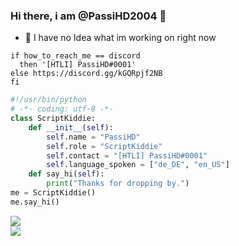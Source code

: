 ### Hi there, i am @PassiHD2004 👋

- 🔭 I have no Idea what im working on right now

```
if how_to_reach_me == discord  
  then '[HTLI] PassiHD#0001'  
else https://discord.gg/kGQRpjf2NB  
fi  
```

```python
#!/usr/bin/python
# -*- coding: utf-8 -*-
class ScriptKiddie:
    def __init__(self):
        self.name = "PassiHD"
        self.role = "ScriptKiddie"
        self.contact = "[HTLI] PassiHD#0001"
        self.language_spoken = ["de_DE", "en_US"]
    def say_hi(self):
        print("Thanks for dropping by.")
me = ScriptKiddie()
me.say_hi()
```

<span>
<img align="center" src="https://github-readme-stats.vercel.app/api?username=PassiHD2004&cache_seconds=7270&show_icons=true&include_all_commits=true&count_private=true&bg_color=00000000&hide_border=true"><br>
<img align="center" src="https://github-readme-stats.vercel.app/api/top-langs/?username=PassiHD2004&cache_seconds=7777&layout=compact&bg_color=00000000&hide_border=true&card_width=240"/>
</span>

<!--
**PassiHD2004/PassiHD2004** is a ✨ _special_ ✨ repository because its `README.md` (this file) appears on your GitHub profile.

Here are some ideas to get you started:

- 🔭 I’m currently working on ...
- 🌱 I’m currently learning ...
- 👯 I’m looking to collaborate on ...
- 🤔 I’m looking for help with ...
- 💬 Ask me about ...
- 📫 How to reach me: ...
- 😄 Pronouns: ...
- ⚡ Fun fact: ...
-->

